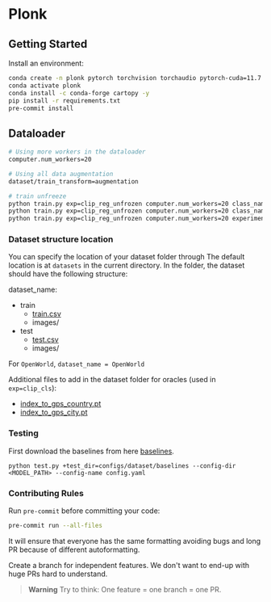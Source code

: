 # Plonk

## Getting Started
Install an environment:

```bash
conda create -n plonk pytorch torchvision torchaudio pytorch-cuda=11.7 -c pytorch -c nvidia -y
conda activate plonk
conda install -c conda-forge cartopy -y
pip install -r requirements.txt
pre-commit install
```

## Dataloader
```bash
# Using more workers in the dataloader
computer.num_workers=20

# Using all data augmentation
dataset/train_transform=augmentation

# train unfreeze
python train.py exp=clip_reg_unfrozen computer.num_workers=20 class_name=country use_contrast_loss=True experiment_name=regression_unfrozen_contrast_country
python train.py exp=clip_reg_unfrozen computer.num_workers=20 class_name=city use_contrast_loss=True experiment_name=regression_unfrozen_contrast_city
python train.py exp=clip_reg_unfrozen computer.num_workers=20 experiment_name=reg_unfrozen
```

### Dataset structure location
You can specify the location of your dataset folder through
The default location is at `datasets` in the current directory.
In the folder, the dataset should have the following structure:

dataset_name:
- train
    - [train.csv](https://drive.google.com/file/d/1UyBPIH3pNjIiYkfb08-Mn3BUYlso_UFC/view?usp=drive_link)
    - images/
- test
    - [test.csv](https://drive.google.com/file/d/11z0Go4JEW9_yEzXbyFdFmfnQcRnbAh1P/view?usp=sharing)
    - images/

For `OpenWorld`, `dataset_name = OpenWorld`

Additional files to add in the dataset folder for oracles (used in `exp=clip_cls`):
- [index_to_gps_country.pt](https://drive.google.com/file/d/1BUx2YO6iU2cumyJ4Mw4QiDIxWsnt6w0o/view)
- [index_to_gps_city.pt](https://drive.google.com/file/d/13yC3Kf1MEMsy88GVzGkK-U0VHBB76rUL/view)

### Testing
First download the baselines from here [baselines](https://www.dropbox.com/scl/fi/f40uo0t2n83qp7dte2ytv/baselines.zip?rlkey=8kjuzqaptkeeg62hy82adfcy8&dl=0).

```
python test.py +test_dir=configs/dataset/baselines --config-dir <MODEL_PATH> --config-name config.yaml
```


### Contributing Rules
Run `pre-commit` before committing your code:
```bash
pre-commit run --all-files
```

It will ensure that everyone has the same formatting avoiding bugs and long PR because of different autoformatting.

Create a branch for independent features. We don't want to end-up with huge PRs hard to understand.
> **Warning**
> Try to think: One feature = one branch = one PR.
